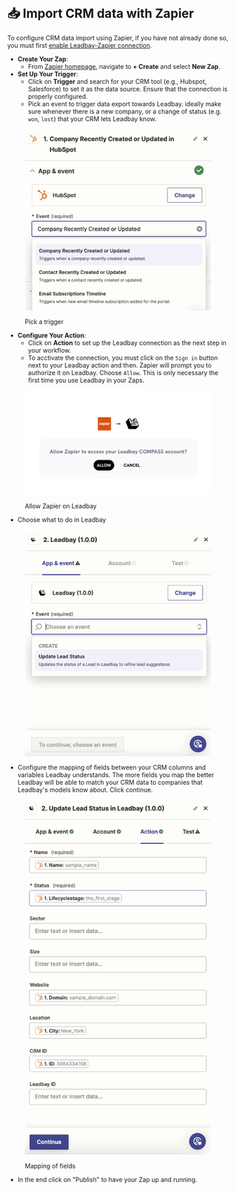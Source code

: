 # 📥 Import CRM data with Zapier

To configure CRM data import using Zapier, if you have not already done so, you must first [enable Leadbay-Zapier connection](./#enabling-leadbay-zapier-connection).

* **Create Your Zap**:
  * From [Zapier homepage](https://zapier.com/app/zaps), navigate to **+ Create** and select **New Zap**.
* **Set Up Your Trigger**:
  * Click on **Trigger** and search for your CRM tool (e.g., Hubspot, Salesforce) to set it as the data source. Ensure that the connection is properly configured.
  * Pick an event to trigger data export towards Leadbay. ideally make sure whenever there is a new company, or a change of status (e.g. `won`, `lost`) that your CRM lets Leadbay know.

<figure><img src="../../.gitbook/assets/sdfgasdfgsfgsdgadfgasd.jpg" alt=""><figcaption><p>Pick a trigger</p></figcaption></figure>

* **Configure Your Action**:
  * Click on **Action** to set up the Leadbay connection as the next step in your workflow.
  * To acctivate the connection, you must click on the `Sign in` button next to your Leadbay action and then. Zapier will prompt you to authorize it on Leadbay. Choose `Allow`. This is only necessary the first time you use Leadbay in your Zaps.

<figure><img src="../../.gitbook/assets/asfasfdsfasd (1).jpg" alt=""><figcaption><p>Allow Zapier on Leadbay</p></figcaption></figure>

* Choose what to do in Leadbay

<figure><img src="../../.gitbook/assets/image (2) (1).png" alt=""><figcaption></figcaption></figure>

* Configure the mapping of fields between your CRM columns and variables Leadbay understands. The more fields you map the better Leadbay will be able to match your CRM data to companies that Leadbay's models know about. Click continue.

<figure><img src="../../.gitbook/assets/image (3).png" alt=""><figcaption><p>Mapping of fields</p></figcaption></figure>

* In the end click on "Publish" to have your Zap up and running.
